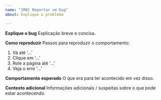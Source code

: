 ```yaml
---
name: "[RB] Reportar um bug"
about: Explique o problema

---
```


**Explique o bug**
Explicação breve e concisa.

**Como reproduzir**
Passos para reproduzir o comportamento:
1. Vá até '...'
2. Clique em  '...'
3. Role a página até '...'
4. Veja o erro '...'

**Comportamento esperado**
O que era para ter acontecido em vez disso.

**Contexto adicional**
Informações adicionais / suspeitas sobre o que pode estar acontecendo.

